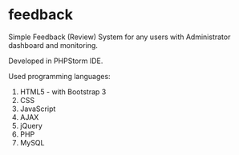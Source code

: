 # feedback

Simple Feedback (Review) System for any users with Administrator dashboard 
and monitoring. 

Developed in PHPStorm IDE.

Used programming languages: 

1. HTML5 - with Bootstrap 3
2. CSS
3. JavaScript
4. AJAX
5. jQuery
6. PHP
7. MySQL
